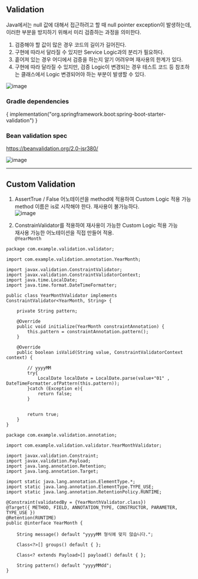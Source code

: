 ## Validation
Java에서는 null 값에 대해서 접근하려고 할 때 null pointer exception이 발생하는데,
이러한 부분을 방지하기 위해서 미리 검증하는 과정을 의미한다.
1. 검증해야 할 값이 많은 경우 코드의 길이가 길어진다.
2. 구현에 따라서 달라질 수 있지만 Service Logic과의 분리가 필요하다.
3. 흩어져 있는 경우 어디에서 검증을 하는지 알기 어려우며 재사용의 한계가 있다.
4. 구현에 따라 달라질 수 있지만, 검증 Logic이 변경되는 경우
테스트 코드 등 참조하는 클래스에서 Logic 변경되어야 하는 부분이 발생할 수 있다.

![image](https://user-images.githubusercontent.com/92259017/150723745-16ff0407-c699-4cf1-9ca7-362be234c5cc.png)

### Gradle dependencies
{ implementation("org.springframework.boot:spring-boot-starter-validation") }

### Bean validation spec
https://beanvalidation.org/2.0-jsr380/

![image](https://user-images.githubusercontent.com/92259017/150724070-ec10499c-2126-46bc-a490-843b1ae28b40.png)

<hr>

## Custom Validation
1. AssertTrue / False 어노테이션을 method에 적용하여 Custom Logic 적용 가능<br>
method 이름은 is로 시작해야 한다. 재사용이 불가능하다.<br>
![image](https://user-images.githubusercontent.com/92259017/150724612-9d978504-96c5-489f-b70b-46b4f3e31559.png)

2. ConstrainValidator를 적용하여 재사용이 가능한 Custom Logic 적용 가능<br>
재사용 가능한 어노테이션을 직접 만들어 적용.<br>
```@YearMonth```
```
package com.example.validation.validator;

import com.example.validation.annotation.YearMonth;

import javax.validation.ConstraintValidator;
import javax.validation.ConstraintValidatorContext;
import java.time.LocalDate;
import java.time.format.DateTimeFormatter;

public class YearMonthValidator implements ConstraintValidator<YearMonth, String> {

    private String pattern;

    @Override
    public void initialize(YearMonth constraintAnnotation) {
        this.pattern = constraintAnnotation.pattern();
    }

    @Override
    public boolean isValid(String value, ConstraintValidatorContext context) {

        // yyyyMM
        try{
            LocalDate localDate = LocalDate.parse(value+"01" , DateTimeFormatter.ofPattern(this.pattern));
        }catch (Exception e){
            return false;
        }


        return true;
    }
}
```
```
package com.example.validation.annotation;

import com.example.validation.validator.YearMonthValidator;

import javax.validation.Constraint;
import javax.validation.Payload;
import java.lang.annotation.Retention;
import java.lang.annotation.Target;

import static java.lang.annotation.ElementType.*;
import static java.lang.annotation.ElementType.TYPE_USE;
import static java.lang.annotation.RetentionPolicy.RUNTIME;

@Constraint(validatedBy = {YearMonthValidator.class})
@Target({ METHOD, FIELD, ANNOTATION_TYPE, CONSTRUCTOR, PARAMETER, TYPE_USE })
@Retention(RUNTIME)
public @interface YearMonth {

    String message() default "yyyyMM 형식에 맞지 않습니다.";

    Class<?>[] groups() default { };

    Class<? extends Payload>[] payload() default { };

    String pattern() default "yyyyMMdd";
}
```
